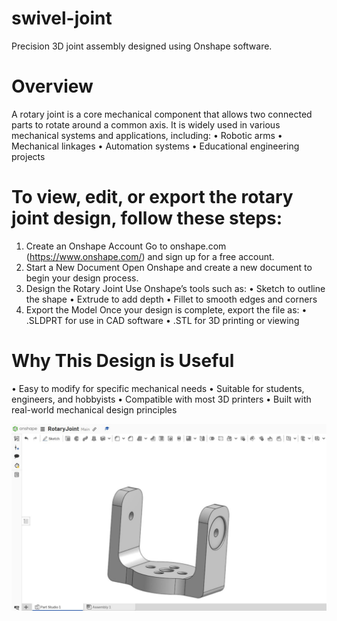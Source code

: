 # swivel-joint
Precision 3D joint assembly designed using Onshape software.

# Overview

A rotary joint is a core mechanical component that allows two connected parts to rotate around a common axis. It is widely used in various mechanical systems and applications, including:
 • Robotic arms
 • Mechanical linkages
 • Automation systems
 • Educational engineering projects

# To view, edit, or export the rotary joint design, follow these steps:

1. Create an Onshape Account
Go to onshape.com (https://www.onshape.com/) and sign up for a free account.
 2. Start a New Document
Open Onshape and create a new document to begin your design process.
 3. Design the Rotary Joint
Use Onshape’s tools such as:
 • Sketch to outline the shape
 • Extrude to add depth
 • Fillet to smooth edges and corners
 4. Export the Model
Once your design is complete, export the file as:
 • .SLDPRT for use in CAD software
 • .STL for 3D printing or viewing

# Why This Design is Useful
 • Easy to modify for specific mechanical needs
 • Suitable for students, engineers, and hobbyists
 • Compatible with most 3D printers
 • Built with real-world mechanical design principles

![Rotary](Rotary.jpg)
